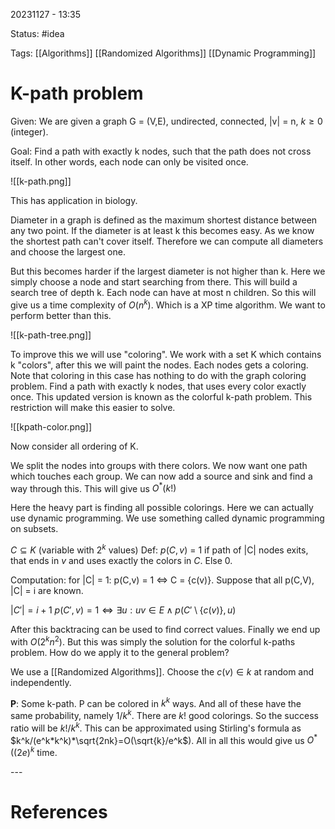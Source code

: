 20231127 - 13:35

Status: #idea

Tags: [[Algorithms]] [[Randomized Algorithms]] [[Dynamic Programming]] 

# K-path problem
Given: We are given a graph G = (V,E), undirected, connected, |v| = n, $k \geq 0$ (integer). 

Goal: Find a path with exactly k nodes, such that the path does not cross itself. In other words, each node can only be visited once. 

![[k-path.png]]

This has application in biology. 

Diameter in a graph is defined as the maximum shortest distance between any two point. If the diameter is at least k this becomes easy. As we know the shortest path can't cover itself. Therefore we can compute all diameters and choose the largest one.  

But this becomes harder if the largest diameter is not higher than k. Here we simply choose a node and start searching from there. This will build a search tree of depth k. Each node can have at most n children. So this will give us a time complexity of $O(n^k)$. Which is a XP time algorithm. We want to perform better than this. 

![[k-path-tree.png]]

To improve this we will use "coloring". We work with a set K which contains k "colors", after this we will paint the nodes. Each nodes gets a coloring. Note that coloring in this case has nothing to do with the graph coloring problem. Find a path with exactly k nodes, that uses every color exactly once. This updated version is known as the colorful k-path problem. This restriction will make this easier to solve. 

![[kpath-color.png]]

Now consider all ordering of K. 

We split the nodes into groups with there colors. We now want one path which touches each group. We can now add a source and sink and find a way through this. This will give us $O^*(k!)$

Here the heavy part is finding all possible colorings. Here we can actually use dynamic programming. We use something called dynamic programming on subsets. 

$C \subseteq K$ (variable with $2^k$ values)
Def: $p(C, v)$ = 1 if path of |C| nodes exits, that ends in $v$ and uses exactly the colors in $C$. Else 0.  

Computation: for |C| = 1: p(C,v) = 1 $\iff$ C = {c(v)}. Suppose that all p(C,V), |C| = i are known. 

$|C'|= i+1$ 
$p(C', v) = 1 \iff \exists u: uv \in E \land p(C' \setminus \{c(v)\}, u)$

After this backtracing can be used to find correct values. Finally we end up with $O(2^kn^2)$. But this was simply the solution for the colorful k-paths problem. How do we apply it to the general problem? 

We use a [[Randomized Algorithms]]. Choose the $c(v)\in k$ at random and independently. 

**P**: Some k-path.
P can be colored in $k^k$ ways. And all of these have the same probability, namely $1/k^k$. There are $k!$ good colorings. So the success ratio will be $k! / k^k$. This can be approximated using Stirling's formula as $k^k/(e^k*k^k)*\sqrt{2nk}=O(\sqrt{k}/e^k$). All in all this would give us $O^*((2e)^k$ time. 

\-\-\-
# References